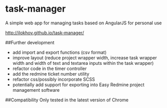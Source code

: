 task-manager
============
A simple web app for managing tasks based on AngularJS for personal use

http://ilokhov.github.io/task-manager/

##Further development
- add import and export functions (csv format)
- improve layout (reduce project wrapper width, increase task wrapper width and width of text and textarea inputs within the task wrapper)
- refactor code in the timer controller
- add the redmine ticket number utility
- refactor css/possibly incorporate SCSS
- potentially add support for exporting into Easy Redmine project management software

##Compatibility
Only tested in the latest version of Chrome